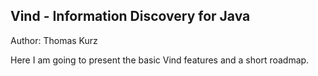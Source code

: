 ## Vind - Information Discovery for Java
Author: Thomas Kurz

Here I am going to present the basic Vind features and a short roadmap.